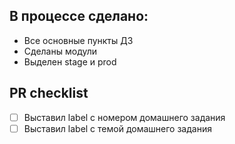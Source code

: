 ## В процессе сделано:
 - Все основные пункты ДЗ
 - Сделаны модули
 - Выделен stage и prod


## PR checklist
 - [ ] Выставил label с номером домашнего задания
 - [ ] Выставил label с темой домашнего задания
